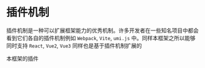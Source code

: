 # 插件机制

插件机制是一种可以扩展框架能力的优秀机制。许多开发者在一些知名项目中都会看到它们各自的插件机制例如 `Webpack`, `Vite`, `umi.js` 中。同样本框架之所以能够同时支持 `React`, `Vue2`, `Vue3` 同样也是基于插件机制扩展的

本框架的插件